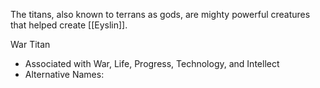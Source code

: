 The titans, also known to terrans as gods, are mighty powerful creatures that helped create [[Eyslin]]. 

War Titan
- Associated with War, Life, Progress, Technology, and Intellect
- Alternative Names:
